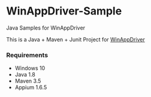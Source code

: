 # WinAppDriver-Sample
Java Samples for WinAppDriver

This is a Java + Maven + Junit Project for [WinAppDriver](https://github.com/Microsoft/WinAppDriver)

### Requirements
  - Windows 10
  - Java 1.8
  - Maven 3.5
  - Appium 1.6.5

